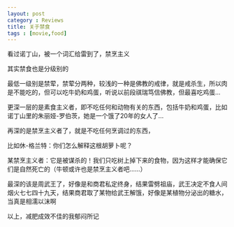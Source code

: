```yaml
---
layout: post
category : Reviews
title: 关于禁食
tags : [movie,food]
---
```



看过诺丁山，被一个词汇给雷到了，禁烹主义

 

其实禁食也是分级别的

 

最低一级别是禁荤，禁荤分两种，较浅的一种是佛教的戒律，就是戒杀生，所以肉是不能吃的，但可以吃牛奶和鸡蛋，听说以前段祺瑞笃信佛教，但最喜吃鸡蛋…

 

更深一层的是素食主义者，即不吃任何和动物有关的东西，包括牛奶和鸡蛋，比如诺丁山里的朱丽娅-罗伯茨，她是一个饿了20年的女人了…

 

再深的是禁烹主义者了，就是不吃任何烹调过的东西，

比如休-格兰特：你们怎么解释这根胡萝卜呢？

某禁烹主义者：它是被谋杀的！我们只吃树上掉下来的食物，因为这样才能确保它们是自然死亡的（牛顿或许也是禁烹主义者吧……）

 

最深的该是周武王了，好像是和商君私定终身，结果雷劈祖庙，武王决定不食人间烟火七七四十九天，结果商君取了某物给武王解饿，好像是某植物分泌出的糖水，当真是相濡以沫啊

 

以上，减肥成效不佳的我郁闷所记
